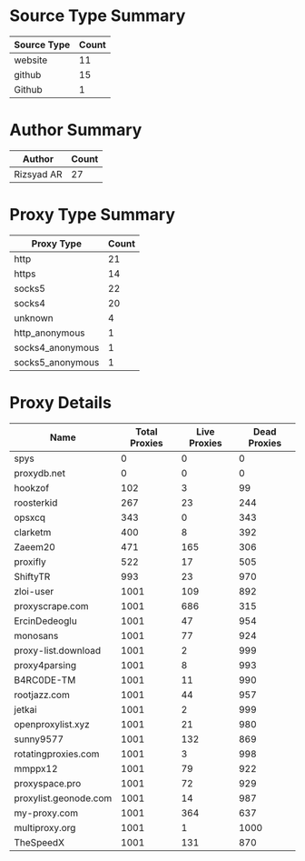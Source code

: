 # Source Type Summary

| Source Type | Count |
|-------------|-------|
| website | 11 |
| github | 15 |
| Github | 1 |


# Author Summary

| Author | Count |
|--------|-------|
| Rizsyad AR | 27 |


# Proxy Type Summary

| Proxy Type | Count |
|------------|-------|
| http | 21 |
| https | 14 |
| socks5 | 22 |
| socks4 | 20 |
| unknown | 4 |
| http_anonymous | 1 |
| socks4_anonymous | 1 |
| socks5_anonymous | 1 |


# Proxy Details

| Name | Total Proxies | Live Proxies | Dead Proxies |
|------|---------------|--------------|---------------|
| spys | 0 | 0 | 0 |
| proxydb.net | 0 | 0 | 0 |
| hookzof | 102 | 3 | 99 |
| roosterkid | 267 | 23 | 244 |
| opsxcq | 343 | 0 | 343 |
| clarketm | 400 | 8 | 392 |
| Zaeem20 | 471 | 165 | 306 |
| proxifly | 522 | 17 | 505 |
| ShiftyTR | 993 | 23 | 970 |
| zloi-user | 1001 | 109 | 892 |
| proxyscrape.com | 1001 | 686 | 315 |
| ErcinDedeoglu | 1001 | 47 | 954 |
| monosans | 1001 | 77 | 924 |
| proxy-list.download | 1001 | 2 | 999 |
| proxy4parsing | 1001 | 8 | 993 |
| B4RC0DE-TM | 1001 | 11 | 990 |
| rootjazz.com | 1001 | 44 | 957 |
| jetkai | 1001 | 2 | 999 |
| openproxylist.xyz | 1001 | 21 | 980 |
| sunny9577 | 1001 | 132 | 869 |
| rotatingproxies.com | 1001 | 3 | 998 |
| mmppx12 | 1001 | 79 | 922 |
| proxyspace.pro | 1001 | 72 | 929 |
| proxylist.geonode.com | 1001 | 14 | 987 |
| my-proxy.com | 1001 | 364 | 637 |
| multiproxy.org | 1001 | 1 | 1000 |
| TheSpeedX | 1001 | 131 | 870 |

